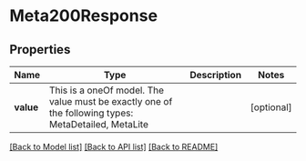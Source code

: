 # Meta200Response



## Properties
Name | Type | Description | Notes
------------ | ------------- | ------------- | -------------
**value** | This is a oneOf model. The value must be exactly one of the following types: MetaDetailed, MetaLite |  | [optional] 




[[Back to Model list]](../README.md#models) [[Back to API list]](../README.md#api-endpoints) [[Back to README]](../README.md)


